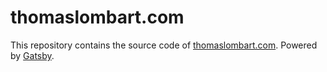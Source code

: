 # thomaslombart.com

This repository contains the source code of [thomaslombart.com](https://thomaslombart.com/). Powered by [Gatsby](https://gatsbyjs.org/).
